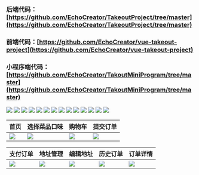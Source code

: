### 后端代码：[https://github.com/EchoCreator/TakeoutProject/tree/master](https://github.com/EchoCreator/TakeoutProject/tree/master)
### 前端代码：[https://github.com/EchoCreator/vue-takeout-project](https://github.com/EchoCreator/vue-takeout-project)
### 小程序端代码：[https://github.com/EchoCreator/TakoutMiniProgram/tree/master](https://github.com/EchoCreator/TakoutMiniProgram/tree/master)

![](https://github.com/EchoCreator/vue-takeout-project/blob/main/public/images/takeout-demo/1.png)
![](https://github.com/EchoCreator/vue-takeout-project/blob/main/public/images/takeout-demo/2.png)
![](https://github.com/EchoCreator/vue-takeout-project/blob/main/public/images/takeout-demo/3.png)
![](https://github.com/EchoCreator/vue-takeout-project/blob/main/public/images/takeout-demo/4.png)
![](https://github.com/EchoCreator/vue-takeout-project/blob/main/public/images/takeout-demo/5.png)
![](https://github.com/EchoCreator/vue-takeout-project/blob/main/public/images/takeout-demo/6.png)
![](https://github.com/EchoCreator/vue-takeout-project/blob/main/public/images/takeout-demo/7.png)
![](https://github.com/EchoCreator/vue-takeout-project/blob/main/public/images/takeout-demo/8.png)
![](https://github.com/EchoCreator/vue-takeout-project/blob/main/public/images/takeout-demo/9.png)
![](https://github.com/EchoCreator/vue-takeout-project/blob/main/public/images/takeout-demo/10.png)
![](https://github.com/EchoCreator/vue-takeout-project/blob/main/public/images/takeout-demo/11.png)
![](https://github.com/EchoCreator/vue-takeout-project/blob/main/public/images/takeout-demo/12.png)
![](https://github.com/EchoCreator/vue-takeout-project/blob/main/public/images/takeout-demo/13.png)
![](https://github.com/EchoCreator/vue-takeout-project/blob/main/public/images/takeout-demo/14.png)

|首页|选择菜品口味|购物车|提交订单|
|-|-|-|-|
|![](https://github.com/EchoCreator/vue-takeout-project/blob/main/public/images/takeout-demo/15.png)|![](https://github.com/EchoCreator/vue-takeout-project/blob/main/public/images/takeout-demo/16.png)|![](https://github.com/EchoCreator/vue-takeout-project/blob/main/public/images/takeout-demo/17.png)|![](https://github.com/EchoCreator/vue-takeout-project/blob/main/public/images/takeout-demo/18.png)|

|支付订单|地址管理|编辑地址|历史订单|订单详情|
|-|-|-|-|-|
|![](https://github.com/EchoCreator/vue-takeout-project/blob/main/public/images/takeout-demo/19.png)|![](https://github.com/EchoCreator/vue-takeout-project/blob/main/public/images/takeout-demo/20.png)|![](https://github.com/EchoCreator/vue-takeout-project/blob/main/public/images/takeout-demo/21.png)|![](https://github.com/EchoCreator/vue-takeout-project/blob/main/public/images/takeout-demo/22.png)|![](https://github.com/EchoCreator/vue-takeout-project/blob/main/public/images/takeout-demo/23.png)|
